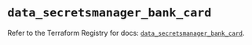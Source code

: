 # `data_secretsmanager_bank_card`

Refer to the Terraform Registry for docs: [`data_secretsmanager_bank_card`](https://registry.terraform.io/providers/keeper-security/secretsmanager/1.1.7/docs/data-sources/bank_card).
